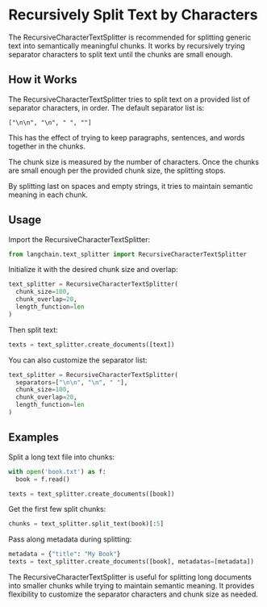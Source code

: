 

# Recursively Split Text by Characters

The RecursiveCharacterTextSplitter is recommended for splitting generic text into semantically meaningful chunks. It works by recursively trying separator characters to split text until the chunks are small enough.

## How it Works

The RecursiveCharacterTextSplitter tries to split text on a provided list of separator characters, in order. The default separator list is:

```
["\n\n", "\n", " ", ""]
```

This has the effect of trying to keep paragraphs, sentences, and words together in the chunks.

The chunk size is measured by the number of characters. Once the chunks are small enough per the provided chunk size, the splitting stops.

By splitting last on spaces and empty strings, it tries to maintain semantic meaning in each chunk.

## Usage

Import the RecursiveCharacterTextSplitter:

```python
from langchain.text_splitter import RecursiveCharacterTextSplitter
```

Initialize it with the desired chunk size and overlap:

```python
text_splitter = RecursiveCharacterTextSplitter(
  chunk_size=100,
  chunk_overlap=20,
  length_function=len
)
```

Then split text:

```python 
texts = text_splitter.create_documents([text])
```

You can also customize the separator list:

```python
text_splitter = RecursiveCharacterTextSplitter(
  separators=["\n\n", "\n", " "],
  chunk_size=100,
  chunk_overlap=20,
  length_function=len  
)
```

## Examples

Split a long text file into chunks:

```python
with open('book.txt') as f:
  book = f.read()

texts = text_splitter.create_documents([book])  
```

Get the first few split chunks:

```python  
chunks = text_splitter.split_text(book)[:5]
```

Pass along metadata during splitting:

```python
metadata = {"title": "My Book"}
texts = text_splitter.create_documents([book], metadatas=[metadata])
```

The RecursiveCharacterTextSplitter is useful for splitting long documents into smaller chunks while trying to maintain semantic meaning. It provides flexibility to customize the separator characters and chunk size as needed.

